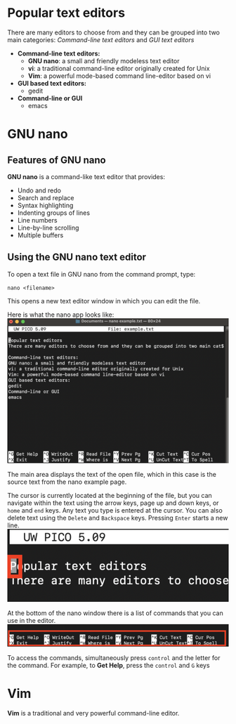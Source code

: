 # Popular text editors
There are many editors to choose from and they can be grouped into two main categories: _Command-line text editors_ and _GUI text editors_
* **Command-line text editors:**
  * **GNU nano**: a small and friendly modeless text editor
  * **vi**: a traditional command-line editor originally created for Unix
  * **Vim**: a powerful mode-based command line-editor based on vi
* **GUI based text editors:**
  * gedit
* **Command-line or GUI**
  * emacs

# GNU nano
## Features of GNU nano
**GNU nano** is a command-like text editor that provides:
* Undo and redo
* Search and replace
* Syntax highlighting
* Indenting groups of lines
* Line numbers
* Line-by-line scrolling
* Multiple buffers

## Using the GNU nano text editor
To open a text file in GNU nano from the command prompt, type: 
```
nano <filename>
```
This opens a new text editor window in which you can edit the file.


Here is what the nano app looks like:
![](/images/nano_1.png)

The main area displays the text of the open file, which in this case is the source text from the nano example page.


The cursor is currently located at the beginning of the file, but you can navigate within the text using the arrow keys, page up and down keys, or `home` and `end` keys. Any text you type is entered at the cursor. You can also delete text using the `Delete` and `Backspace` keys. Pressing `Enter` starts a new line.
![](/images/nano_4.png)


At the bottom of the nano window there is a list of commands that you can use in the editor.
![](/images/nano_5.png)

To access the commands, simultaneously press `control` and the letter for the command. For example, to **Get Help**, press the `control` and `G` keys

# Vim
**Vim** is a traditional and very powerful command-line editor.
